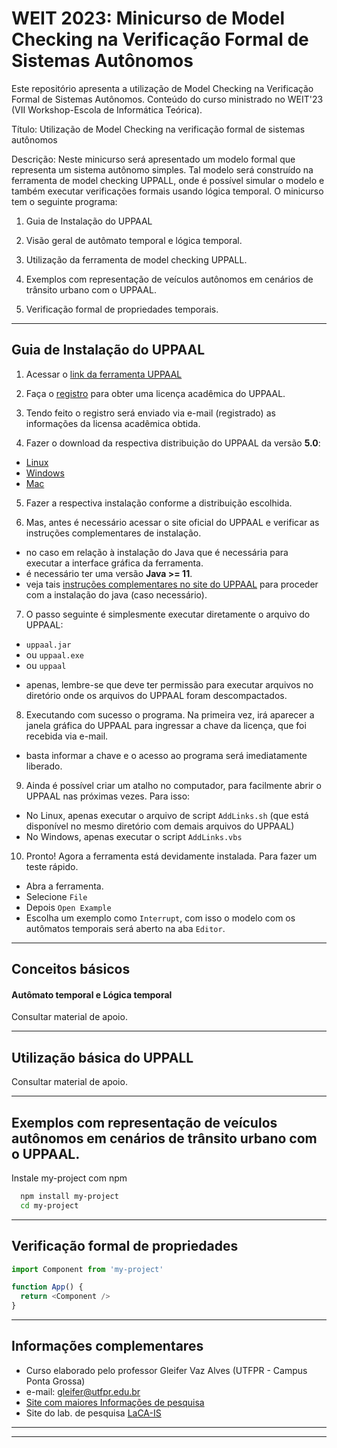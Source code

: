 # WEIT 2023: Minicurso de Model Checking na Verificação Formal de Sistemas Autônomos

Este repositório apresenta a utilização de Model Checking na Verificação Formal de Sistemas Autônomos. Conteúdo do curso ministrado no WEIT'23 (VII Workshop-Escola de Informática Teórica).

Título: Utilização de Model Checking na verificação formal de sistemas autônomos

Descrição: Neste minicurso será apresentado um modelo formal que representa um sistema autônomo simples. Tal modelo será construído na ferramenta de model checking UPPALL, onde é possível simular o modelo e também executar verificações formais usando lógica temporal. O minicurso tem o seguinte programa:

1. Guia de Instalação do UPPAAL

2. Visão geral de autômato temporal e lógica temporal.

3. Utilização da ferramenta de model checking UPPALL.

4. Exemplos com representação de veículos autônomos em cenários de trânsito urbano com o UPPAAL.

5. Verificação formal de propriedades temporais.

---------------------------------------------------------------------

## Guia de Instalação do UPPAAL

1. Acessar o [link da ferramenta UPPAAL](https://uppaal.org/downloads/)

2. Faça o [registro](https://uppaal.veriaal.dk/academic.html) para obter uma licença acadêmica do UPPAAL.

3. Tendo feito o registro será enviado via e-mail (registrado) as informações da licensa acadêmica obtida.

4. Fazer o download da respectiva distribuição do UPPAAL da versão **5.0**:
* [Linux](https://download.uppaal.org/uppaal-5.0/uppaal-5.0.0/uppaal-5.0.0-linux64.zip)
* [Windows](https://download.uppaal.org/uppaal-5.0/uppaal-5.0.0/uppaal-5.0.0-win64.zip)
* [Mac](https://download.uppaal.org/uppaal-5.0/uppaal-5.0.0/UPPAAL-5.0.0-app.zip)

5. Fazer a respectiva instalação conforme a distribuição escolhida.

6. Mas, antes é necessário acessar o site oficial do UPPAAL e verificar as instruções complementares de instalação.

- no caso em relação à instalação do Java que é necessária para executar a interface gráfica da ferramenta.
- é necessário ter uma versão **Java >= 11**.
- veja tais [instruções complementares no site do UPPAAL](https://uppaal.org/downloads/) para proceder com a instalação do java (caso necessário).

7. O passo seguinte é simplesmente executar diretamente o arquivo do UPPAAL: 
- `uppaal.jar`
- ou `uppaal.exe`
- ou `uppaal`
* apenas, lembre-se que deve ter permissão para executar arquivos no diretório onde os arquivos do UPPAAL foram descompactados.

8. Executando com sucesso o programa. Na primeira vez, irá aparecer a janela gráfica do UPPAAL para ingressar a chave da licença, que foi recebida via e-mail.
* basta informar a chave e o acesso ao programa será imediatamente liberado.

9. Ainda é possível criar um atalho no computador, para facilmente abrir o UPPAAL nas próximas vezes. Para isso:
* No Linux, apenas executar o arquivo de script `AddLinks.sh` (que está disponível no mesmo diretório com demais arquivos do UPPAAL)
* No Windows, apenas executar o script `AddLinks.vbs`

10. Pronto! Agora a ferramenta está devidamente instalada. Para fazer um teste rápido.
* Abra a ferramenta.
* Selecione `File`
* Depois `Open Example`
* Escolha um exemplo como `Interrupt`, com isso o modelo com os autômatos temporais será aberto na aba `Editor`.


---------------------------------------------------------------------

## Conceitos básicos

#### Autômato temporal e Lógica temporal

Consultar material de apoio.

---------------------------------------------------------------------

## Utilização básica do UPPALL

Consultar material de apoio.

---------------------------------------------------------------------

## Exemplos com representação de veículos autônomos em cenários de trânsito urbano com o UPPAAL.

Instale my-project com npm

```bash
  npm install my-project
  cd my-project
```

---------------------------------------------------------------------
    
## Verificação formal de propriedades

```javascript
import Component from 'my-project'

function App() {
  return <Component />
}
```

---------------------------------------------------------------------

## Informações complementares

- Curso elaborado pelo professor Gleifer Vaz Alves (UTFPR - Campus Ponta Grossa)
- e-mail: gleifer@utfpr.edu.br
- [Site com maiores Informações de pesquisa](https://sites.google.com/view/gleifer)
- Site do lab. de pesquisa [LaCA-IS](https://laca-is.github.io/)

---------------------------------------------------------------------
---------------------------------------------------------------------
